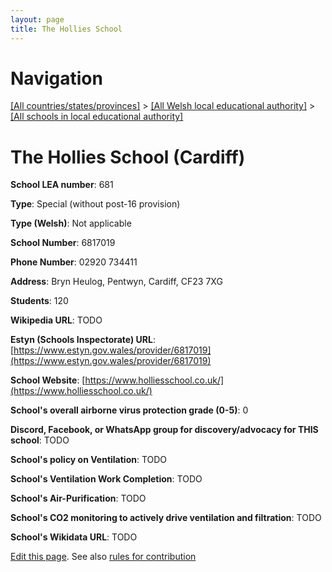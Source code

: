 ```yaml
---
layout: page
title: The Hollies School
---
```

# Navigation

[[All countries/states/provinces]](../../..) > [[All Welsh local educational authority]](../..) > [[All schools in local educational authority]](..)

# The Hollies School (Cardiff)

**School LEA number**: 681

**Type**: Special (without post-16 provision)

**Type (Welsh)**: Not applicable

**School Number**: 6817019

**Phone Number**: 02920 734411

**Address**: Bryn Heulog, Pentwyn, Cardiff, CF23 7XG

**Students**: 120

**Wikipedia URL**: TODO

**Estyn (Schools Inspectorate) URL**: [https://www.estyn.gov.wales/provider/6817019](https://www.estyn.gov.wales/provider/6817019)

**School Website**: [https://www.holliesschool.co.uk/](https://www.holliesschool.co.uk/)

**School's overall airborne virus protection grade (0-5)**: 0

**Discord, Facebook, or WhatsApp group for discovery/advocacy for THIS school**: TODO

**School's policy on Ventilation**: TODO

**School's Ventilation Work Completion**: TODO

**School's Air-Purification**: TODO

**School's CO2 monitoring to actively drive ventilation and filtration**: TODO

**School's Wikidata URL**: TODO




[Edit this page](https://github.com/ventilate-schools/Wales/edit/prif/./Cardiff/The_Hollies_School.md). See also [rules for contribution](../../../contribution-rules/)